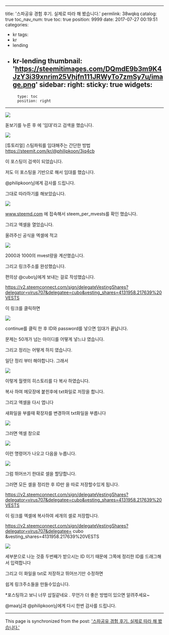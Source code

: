 
---
title: '스파공유 경험 후기. 실제로 따라 해 봤습니다.'
permlink: 38wqkq
catalog: true
toc_nav_num: true
toc: true
position: 9999
date: 2017-07-27 00:19:51
categories:
- kr
tags:
- kr
- lending
- kr-lending
thumbnail: 'https://steemitimages.com/DQmdE9b3m9K4JzY3i39xnrim25Vhjfn111JRWyTo7zmSy7u/image.png'
sidebar:
    right:
        sticky: true
widgets:
    -
        type: toc
        position: right
---


![](https://steemitimages.com/DQmdE9b3m9K4JzY3i39xnrim25Vhjfn111JRWyTo7zmSy7u/image.png)

 돋보기를 누른 후 에  '임대'라고 검색을 했습니다.

![](https://steemitimages.com/DQmf9qeHvqqumtLCj5HggJtB6gzsnH3ceCyPB9eduAj6MwZ/image.png)

[튜토리얼] 스팀파워를 임대해주는 간단한 방법
https://steemit.com/kr/@philipkoon/3jq4cb

이 포스팅이 검색이 되었습니다. 

저도 이 포스팅을 기반으로 해서 임대를 했습니다. 

@philipkoon님에게 감사를 드립니다.

그대로 따라하기를 해보았습니다.

![](https://steemitimages.com/DQmdS2QyrhV9F2xDA1fntokAPt2JrRWjv76VkJi8gqAzhH7/image.png)

www.steemd.com 에 접속해서 steem_per_mvests를 확인 했습니다. 

그리고 엑셀을 열었습니다.

올려주신 공식을 엑셀에 적고

![](https://steemitimages.com/DQmfGn4pfATTMUjEREgS5xQ1V8xmYAHpWbrfhGBusdoXNPb/image.png)

2000과 1000의 mvest량을 계산했습니다.

그리고  링크주소를 완성했습니다.

편의상 @cubo님에게 보내는 걸로 작성했습니다.

https://v2.steemconnect.com/sign/delegateVestingShares?delegator=virus707&delegatee=cubo&vesting_shares=4131958.217639%20VESTS

이 링크를 클릭하면

![](https://steemitimages.com/DQmcBo7e4dZEdnA2acwrneqWiGYifdMP5cb8iNcWRBwbwib/image.png)

continue를 클릭 한 후  ID와 password를 넣으면 임대가 끝납니다.

문제는 50개가 넘는 아이디를 어떻게 넣느냐 였습니다.

그리고 정리는 어떻게 하지 였습니다.

일단 정리 부터 해야합니다. 그래서

![](https://steemitimages.com/DQmZQ3RzRyGtK7RrEnt45jhjsRLDJjUdWnor8SRzFvkgH7i/image.png)

이렇게 월렛의 히스토리를 다 복사 하였습니다.

복사 하여 메모장에 붙힌후에 txt화일로 저장을 합니다.

그리고 엑셀을 다시 엽니다

새화일을 부를때 확장자를 변경하여 txt화일을 부릅니다

![](https://steemitimages.com/DQmQvbvndzTESjicAjK2zcHZhXBgFF1gkwuGBJsE4wV4YB8/image.png)

그러면 엑셀 창으로

![](https://steemitimages.com/DQmU5TMe8AQ5twvo1fzRbUPZtpaiJuYK27iAikXrmzsFwdc/image.png)

이런 명령어가 나오고 다음을 누릅니다.

![](https://steemitimages.com/DQmZ5W17fM1BwVhC5Mjh7DQr8bAPxrCtTFgeGZ93tNTCAoB/image.png)

그럼 뛰어쓰기 한대로 셀을 할당합니다.

그러면 모든 셀을 정리한 후 ID만 을 따로 저장할수있게 됩니다.

https://v2.steemconnect.com/sign/delegateVestingShares?delegator=virus707&delegatee=cubo&vesting_shares=4131958.217639%20VESTS

이 링크를 엑셀에 복사하여 세개의 셀로 저장합니다.

https://v2.steemconnect.com/sign/delegateVestingShares?delegator=virus707&delegatee=	cubo	&vesting_shares=4131958.217639%20VESTS

![](https://steemitimages.com/DQmcMRKMBzZhN8C7YrReUzdHBD2rUmWbZwvHHHyJECqJQn7/image.png)

세부분으로 나눈 것중 두번째가 받으시는 ID 이기 때문에 그쪽에 정리한 ID를 드래그해서 입력합니다

그리고 이 화일을 txt로 저장하고 뛰어쓰기만 수정하면

쉽게 링크주소들을 만들수있습니다.



*포스팅하고 보니 너무 삽질같네요 . 무언가 더 좋은 방법이 있으면 알려주세요~

@maa님과 @philipkoon님에게 다시 한번 감사를 드립니다.

- - -

This page is synchronized from the post: ['스파공유 경험 후기. 실제로 따라 해 봤습니다.'](https://steemit.com/@virus707/38wqkq)
